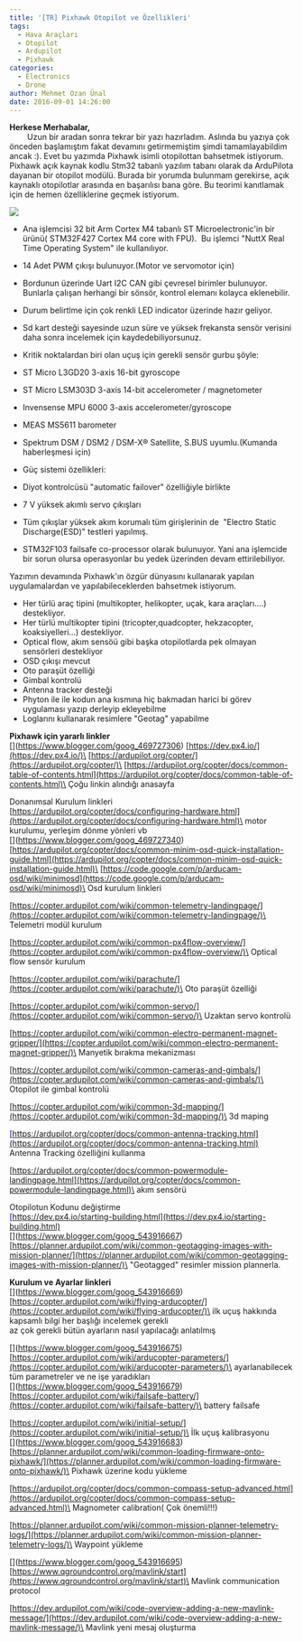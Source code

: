 ```yaml
---
title: '[TR] Pixhawk Otopilot ve Özellikleri'
tags:
  - Hava Araçları
  - Otopilot
  - Ardupilot
  - Pixhawk
categories:
  - Electronics
  - Drone
author: Mehmet Ozan Ünal
date: 2016-09-01 14:26:00
---
```


**Herkese Merhabalar,**\
        Uzun bir aradan sonra tekrar bir yazı hazırladım. Aslında bu yazıya çok
önceden başlamıştım fakat devamını getirmemiştim şimdi tamamlayabildim ancak :).
Evet bu yazımda Pixhawk isimli otopilottan bahsetmek istiyorum. Pixhawk açık
kaynak kodlu Stm32 tabanlı yazılım tabanı olarak da ArduPilota dayanan bir
otopilot modülü. Burada bir yorumda bulunmam gerekirse, açık kaynaklı
otopilotlar arasında en başarılısı bana göre. Bu teorimi kanıtlamak için de
hemen özelliklerine geçmek istiyorum.

![](https://4.bp.blogspot.com/-p4zpkVZrQWU/V8faC6OGbjI/AAAAAAAAc_U/rx-zCY8cZksKXnRpi2GC8lY-b-aB_MA_ACLcB/s640/pic-prod-pixhawk1.jpg)

- Ana işlemcisi 32 bit Arm Cortex M4 tabanlı ST Microelectronic'in bir ürünü(
  STM32F427 Cortex M4 core with FPU).  Bu işlemci "NuttX Real Time Operating
  System" ile kullanılıyor. 

- 14 Adet PWM çıkışı bulunuyor.(Motor ve servomotor için)

- Bordunun üzerinde Uart I2C CAN gibi çevresel birimler bulunuyor. Bunlarla
  çalışan herhangi bir sönsör, kontrol elemanı kolayca eklenebilir. 

- Durum belirtlme için çok renkli LED indicator üzerinde hazır geliyor.

- Sd kart desteği sayesinde uzun süre ve yüksek frekansta sensör verisini daha
  sonra incelemek için kaydedebiliyorsunuz.

- Kritik noktalardan biri olan uçuş için gerekli sensör gurbu şöyle:

- ST Micro L3GD20 3-axis 16-bit gyroscope

- ST Micro LSM303D 3-axis 14-bit accelerometer / magnetometer

- Invensense MPU 6000 3-axis accelerometer/gyroscope

- MEAS MS5611 barometer

- Spektrum DSM / DSM2 / DSM-X® Satellite, S.BUS uyumlu.(Kumanda haberleşmesi
  için)

- Güç sistemi özellikleri:

- Diyot kontrolcüsü "automatic failover" özelliğiyle birlikte

- 7 V yüksek akımlı servo çıkışları

- Tüm çıkışlar yüksek akım korumalı tüm girişlerinin de  "Electro Static
  Discharge(ESD)" testleri yapılmış.

- STM32F103 failsafe co-processor olarak bulunuyor. Yani ana işlemcide bir sorun
  olursa operasyonlar bu yedek üzerinden devam ettirilebiliyor.

Yazımın devamında Pixhawk'ın özgür dünyasını kullanarak yapılan uygulamalardan
ve yapılabileceklerden bahsetmek istiyorum.

- Her türlü araç tipini (multikopter, helikopter, uçak, kara araçları....)
  destekliyor.
- Her türlü multikopter tipini (tricopter,quadcopter, hekzacopter,
  koaksiyelleri...) destekliyor.
- Optical flow, akım sensöü gibi başka otopilotlarda pek olmayan sensörleri
  destekliyor
- OSD çıkışı mevcut
- Oto paraşüt özelliği
- Gimbal kontrolü
- Antenna tracker desteği
- Phyton ile ile kodun ana kısmına hiç bakmadan harici bi görev uygulaması yazıp
  derleyip ekleyebilme
- Loglarını kullanarak resimlere "Geotag" yapabilme

**Pixhawk için yararlı linkler**\
[\](https://www.blogger.com/goog_469727306)
[https://dev.px4.io/](https://dev.px4.io/)\
[https://ardupilot.org/copter/](https://ardupilot.org/copter/)\
[https://ardupilot.org/copter/docs/common-table-of-contents.html](https://ardupilot.org/copter/docs/common-table-of-contents.html)\
Çoğu linkin alındığı anasayfa

Donanımsal Kurulum linkleri\
[https://ardupilot.org/copter/docs/configuring-hardware.html](https://ardupilot.org/copter/docs/configuring-hardware.html)\
motor kurulumu, yerleşim dönme yönleri vb\
[\](https://www.blogger.com/goog_469727340)
[https://ardupilot.org/copter/docs/common-minim-osd-quick-installation-guide.html](https://ardupilot.org/copter/docs/common-minim-osd-quick-installation-guide.html)\
[https://code.google.com/p/arducam-osd/wiki/minimosd](https://code.google.com/p/arducam-osd/wiki/minimosd)\
Osd kurulum linkleri

[https://copter.ardupilot.com/wiki/common-telemetry-landingpage/](https://copter.ardupilot.com/wiki/common-telemetry-landingpage/)\
Telemetri modül kurulum

[https://copter.ardupilot.com/wiki/common-px4flow-overview/](https://copter.ardupilot.com/wiki/common-px4flow-overview/)\
Optical flow sensör kurulum

[https://copter.ardupilot.com/wiki/parachute/](https://copter.ardupilot.com/wiki/parachute/)\
Oto paraşüt özelliği

[https://copter.ardupilot.com/wiki/common-servo/](https://copter.ardupilot.com/wiki/common-servo/)\
Uzaktan servo kontrolü

[https://copter.ardupilot.com/wiki/common-electro-permanent-magnet-gripper/](https://copter.ardupilot.com/wiki/common-electro-permanent-magnet-gripper/)\
Manyetik bırakma mekanizması

[https://copter.ardupilot.com/wiki/common-cameras-and-gimbals/](https://copter.ardupilot.com/wiki/common-cameras-and-gimbals/)\
Otopilot ile gimbal kontrolü

[https://copter.ardupilot.com/wiki/common-3d-mapping/](https://copter.ardupilot.com/wiki/common-3d-mapping/)\
3d maping

<span style="color: #0000ee;"><u>[https://ardupilot.org/copter/docs/common-antenna-tracking.html](https://ardupilot.org/copter/docs/common-antenna-tracking.html)</u></span>\
Antenna Tracking özelliğini kullanma

[https://ardupilot.org/copter/docs/common-powermodule-landingpage.html](https://ardupilot.org/copter/docs/common-powermodule-landingpage.html)\
akım sensörü

Otopilotun Kodunu değiştirme\
<span style="color: #0000ee;"><u>[https://dev.px4.io/starting-building.html](https://dev.px4.io/starting-building.html)</u></span>\
[\](https://www.blogger.com/goog_543916667)
[https://planner.ardupilot.com/wiki/common-geotagging-images-with-mission-planner/](https://planner.ardupilot.com/wiki/common-geotagging-images-with-mission-planner/)\
"Geotagged" resimler mission plannerla.

**Kurulum ve Ayarlar linkleri**\
[\](https://www.blogger.com/goog_543916669)
[https://copter.ardupilot.com/wiki/flying-arducopter/](https://copter.ardupilot.com/wiki/flying-arducopter/)\
ilk uçuş hakkında kapsamlı bilgi her başlığı incelemek gerekli\
az çok gerekli bütün ayarların nasıl yapılacağı anlatılmış

[\](https://www.blogger.com/goog_543916675)
[https://copter.ardupilot.com/wiki/arducopter-parameters/](https://copter.ardupilot.com/wiki/arducopter-parameters/)\
ayarlanabilecek tüm parametreler ve ne işe yaradıkları\
[\](https://www.blogger.com/goog_543916679)
[https://copter.ardupilot.com/wiki/failsafe-battery/](https://copter.ardupilot.com/wiki/failsafe-battery/)\
battery failsafe

[https://copter.ardupilot.com/wiki/initial-setup/](https://copter.ardupilot.com/wiki/initial-setup/)\
İlk uçuş kalibrasyonu\
[\](https://www.blogger.com/goog_543916683)
[https://planner.ardupilot.com/wiki/common-loading-firmware-onto-pixhawk/](https://planner.ardupilot.com/wiki/common-loading-firmware-onto-pixhawk/)\
Pixhawk üzerine kodu yükleme

[https://ardupilot.org/copter/docs/common-compass-setup-advanced.html](https://ardupilot.org/copter/docs/common-compass-setup-advanced.html)\
Magnometer calibration( Çok önemli!!!)

[https://planner.ardupilot.com/wiki/common-mission-planner-telemetry-logs/](https://planner.ardupilot.com/wiki/common-mission-planner-telemetry-logs/)\
Waypoint yükleme

[\](https://www.blogger.com/goog_543916695)
[https://www.qgroundcontrol.org/mavlink/start](https://www.qgroundcontrol.org/mavlink/start)\
Mavlink communication protocol

[https://dev.ardupilot.com/wiki/code-overview-adding-a-new-mavlink-message/](https://dev.ardupilot.com/wiki/code-overview-adding-a-new-mavlink-message/)\
Mavlink yeni mesaj oluşturma
